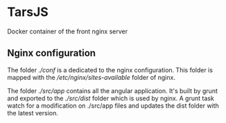 # TarsJS
Docker container of the front nginx server

## Nginx configuration

The folder *./conf* is a dedicated to the nginx configuration. This folder is mapped with the */etc/nginx/sites-available* folder of nginx.

The folder *./src/app* contains all the angular application. It's built by grunt and exported to the *./src/dist* folder which is used by nginx. A grunt task watch for a modification on ./src/app files and updates the dist folder with the latest version. 
